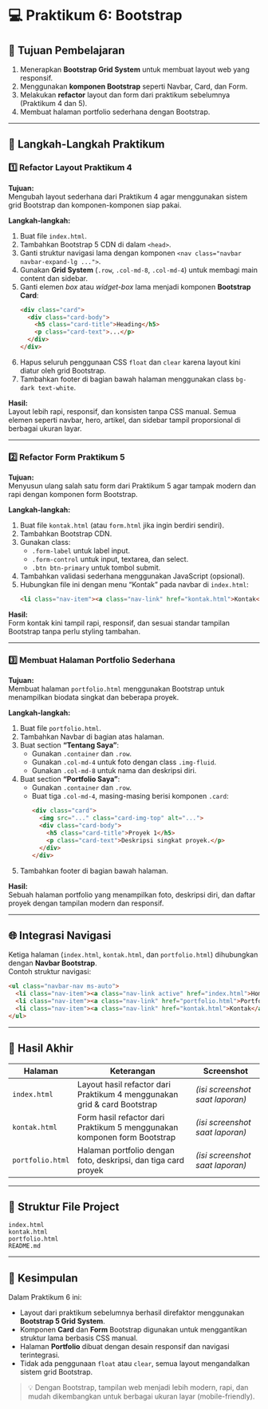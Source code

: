 # 💻 Praktikum 6: Bootstrap

## 🧭 Tujuan Pembelajaran
1. Menerapkan **Bootstrap Grid System** untuk membuat layout web yang responsif.
2. Menggunakan **komponen Bootstrap** seperti Navbar, Card, dan Form.
3. Melakukan **refactor** layout dan form dari praktikum sebelumnya (Praktikum 4 dan 5).
4. Membuat halaman portfolio sederhana dengan Bootstrap.

---

## 🧩 Langkah-Langkah Praktikum

### 1️⃣ Refactor Layout Praktikum 4

**Tujuan:**  
Mengubah layout sederhana dari Praktikum 4 agar menggunakan sistem grid Bootstrap dan komponen-komponen siap pakai.

**Langkah-langkah:**
1. Buat file `index.html`.
2. Tambahkan Bootstrap 5 CDN di dalam `<head>`.
3. Ganti struktur navigasi lama dengan komponen `<nav class="navbar navbar-expand-lg ...">`.
4. Gunakan **Grid System** (`.row`, `.col-md-8`, `.col-md-4`) untuk membagi main content dan sidebar.
5. Ganti elemen *box* atau *widget-box* lama menjadi komponen **Bootstrap Card**:
   ```html
   <div class="card">
     <div class="card-body">
       <h5 class="card-title">Heading</h5>
       <p class="card-text">...</p>
     </div>
   </div>
   ```
6. Hapus seluruh penggunaan CSS `float` dan `clear` karena layout kini diatur oleh grid Bootstrap.
7. Tambahkan footer di bagian bawah halaman menggunakan class `bg-dark text-white`.

**Hasil:**  
Layout lebih rapi, responsif, dan konsisten tanpa CSS manual. Semua elemen seperti navbar, hero, artikel, dan sidebar tampil proporsional di berbagai ukuran layar.

---

### 2️⃣ Refactor Form Praktikum 5

**Tujuan:**  
Menyusun ulang salah satu form dari Praktikum 5 agar tampak modern dan rapi dengan komponen form Bootstrap.

**Langkah-langkah:**
1. Buat file `kontak.html` (atau `form.html` jika ingin berdiri sendiri).
2. Tambahkan Bootstrap CDN.
3. Gunakan class:
   - `.form-label` untuk label input.
   - `.form-control` untuk input, textarea, dan select.
   - `.btn btn-primary` untuk tombol submit.
4. Tambahkan validasi sederhana menggunakan JavaScript (opsional).
5. Hubungkan file ini dengan menu “Kontak” pada navbar di `index.html`:
   ```html
   <li class="nav-item"><a class="nav-link" href="kontak.html">Kontak</a></li>
   ```

**Hasil:**  
Form kontak kini tampil rapi, responsif, dan sesuai standar tampilan Bootstrap tanpa perlu styling tambahan.

---

### 3️⃣ Membuat Halaman Portfolio Sederhana

**Tujuan:**  
Membuat halaman `portfolio.html` menggunakan Bootstrap untuk menampilkan biodata singkat dan beberapa proyek.

**Langkah-langkah:**
1. Buat file `portfolio.html`.
2. Tambahkan Navbar di bagian atas halaman.
3. Buat section **“Tentang Saya”**:
   - Gunakan `.container` dan `.row`.
   - Gunakan `.col-md-4` untuk foto dengan class `.img-fluid`.
   - Gunakan `.col-md-8` untuk nama dan deskripsi diri.
4. Buat section **“Portfolio Saya”**:
   - Gunakan `.container` dan `.row`.
   - Buat tiga `.col-md-4`, masing-masing berisi komponen `.card`:
     ```html
     <div class="card">
       <img src="..." class="card-img-top" alt="...">
       <div class="card-body">
         <h5 class="card-title">Proyek 1</h5>
         <p class="card-text">Deskripsi singkat proyek.</p>
       </div>
     </div>
     ```
5. Tambahkan footer di bagian bawah halaman.

**Hasil:**  
Sebuah halaman portfolio yang menampilkan foto, deskripsi diri, dan daftar proyek dengan tampilan modern dan responsif.

---

## 🌐 Integrasi Navigasi
Ketiga halaman (`index.html`, `kontak.html`, dan `portfolio.html`) dihubungkan dengan **Navbar Bootstrap**.  
Contoh struktur navigasi:
```html
<ul class="navbar-nav ms-auto">
  <li class="nav-item"><a class="nav-link active" href="index.html">Home</a></li>
  <li class="nav-item"><a class="nav-link" href="portfolio.html">Portfolio</a></li>
  <li class="nav-item"><a class="nav-link" href="kontak.html">Kontak</a></li>
</ul>
```

---

## 📸 Hasil Akhir
| Halaman | Keterangan | Screenshot |
|----------|-------------|-------------|
| `index.html` | Layout hasil refactor dari Praktikum 4 menggunakan grid & card Bootstrap | *(isi screenshot saat laporan)* |
| `kontak.html` | Form hasil refactor dari Praktikum 5 menggunakan komponen form Bootstrap | *(isi screenshot saat laporan)* |
| `portfolio.html` | Halaman portfolio dengan foto, deskripsi, dan tiga card proyek | *(isi screenshot saat laporan)* |

---

## 🧱 Struktur File Project
```
index.html
kontak.html
portfolio.html
README.md
```

---

## 🏁 Kesimpulan
Dalam Praktikum 6 ini:
- Layout dari praktikum sebelumnya berhasil direfaktor menggunakan **Bootstrap 5 Grid System**.
- Komponen **Card** dan **Form** Bootstrap digunakan untuk menggantikan struktur lama berbasis CSS manual.
- Halaman **Portfolio** dibuat dengan desain responsif dan navigasi terintegrasi.
- Tidak ada penggunaan `float` atau `clear`, semua layout mengandalkan sistem grid Bootstrap.

> 💡 Dengan Bootstrap, tampilan web menjadi lebih modern, rapi, dan mudah dikembangkan untuk berbagai ukuran layar (mobile-friendly).
